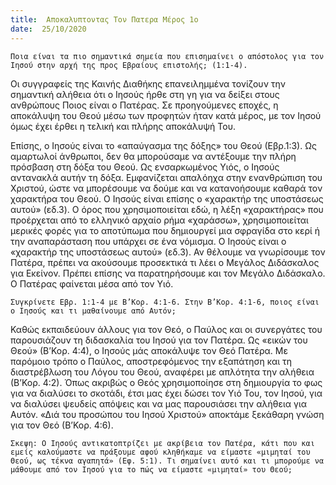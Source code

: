 ```yaml
---
title:  Αποκαλυπτοντας Τον Πατερα Μέρος 1ο
date:  25/10/2020
---
```


`Ποια είναι τα πιο σημαντικά σημεία που επισημαίνει ο απόστολος για τον Ιησού στην αρχή της προς Εβραίους επιστολής; (1:1-4).`

Οι συγγραφείς της Καινής Διαθήκης επανειλημμένα τονίζουν την σημαντική αλήθεια ότι ο Ιησούς ήρθε στη γη για να δείξει στους ανθρώπους Ποιος είναι ο Πατέρας. Σε προηγούμενες εποχές, η αποκάλυψη του Θεού μέσω των προφητών ήταν κατά μέρος, με τον Ιησού όμως έχει έρθει η τελική και πλήρης αποκάλυψή Του.

Επίσης, ο Ιησούς είναι το «απαύγασμα της δόξης» του Θεού (Εβρ.1:3). Ως αμαρτωλοί άνθρωποι, δεν θα μπορούσαμε να αντέξουμε την πλήρη πρόσβαση στη δόξα του Θεού. Ως ενσαρκωμένος Υιός, ο Ιησούς αντανακλά αυτήν τη δόξα. Εμφανίζεται απαλόηχα στην ενανθρώπιση του Χριστού, ώστε να μπορέσουμε να δούμε και να κατανοήσουμε καθαρά τον χαρακτήρα του Θεού. Ο Ιησούς είναι επίσης ο «χαρακτήρ της υποστάσεως αυτού» (εδ.3). Ο όρος που χρησιμοποιείται εδώ, η λέξη «χαρακτήρας» που προέρχεται από το ελληνικό αρχαίο ρήμα «χαράσσω», χρησιμοποιείται μερικές φορές για το αποτύπωμα που δημιουργεί μια σφραγίδα στο κερί ή την αναπαράσταση που υπάρχει σε ένα νόμισμα. Ο Ιησούς είναι ο «χαρακτήρ της υποστάσεως αυτού» (εδ.3). Αν θέλουμε να γνωρίσουμε τον Πατέρα, πρέπει να ακούσουμε προσεκτικά τι λέει ο Μεγάλος Διδάσκαλος για Εκείνον. Πρέπει επίσης να παρατηρήσουμε και τον Μεγάλο Διδάσκαλο. Ο Πατέρας φαίνεται μέσα από τον Υιό.

`Συγκρίνετε Εβρ. 1:1-4 με Β’Κορ. 4:1-6. Στην Β’Κορ. 4:1-6, ποιος είναι ο Ιησούς και τι μαθαίνουμε από Αυτόν;`

Καθώς εκπαιδεύουν άλλους για τον Θεό, ο Παύλος και οι συνεργάτες του παρουσιάζουν τη διδασκαλία του Ιησού για τον Πατέρα. Ως «εικών του Θεού» (Β’Κορ. 4:4), ο Ιησούς μάς αποκάλυψε τον Θεό Πατέρα. Με παρόμοιο τρόπο ο Παύλος, αποστρεφόμενος την εξαπάτηση και τη διαστρέβλωση του Λόγου του Θεού, αναφέρει με απλότητα την αλήθεια (Β’Κορ. 4:2). Όπως ακριβώς ο Θεός χρησιμοποίησε στη δημιουργία το φως για να διαλύσει το σκοτάδι, έτσι μας έχει δώσει τον Υιό Του, τον Ιησού, για να διαλύσει ψευδείς απόψεις και να μας παρουσιάσει την αλήθεια για Αυτόν. «Διά του προσώπου του Ιησού Χριστού» αποκτάμε ξεκάθαρη γνώση για τον Θεό (Β’Κορ. 4:6).

`Σκεψη: Ο Ιησούς αντικατοπτρίζει με ακρίβεια τον Πατέρα, κάτι που και εμείς καλούμαστε να πράξουμε αφού κληθήκαμε να είμαστε «μιμηταί του Θεού, ως τέκνα αγαπητά» (Εφ. 5:1). Τι σημαίνει αυτό και τι μπορούμε να μάθουμε από τον Ιησού για το πώς να είμαστε «μιμηταί» του Θεού;`